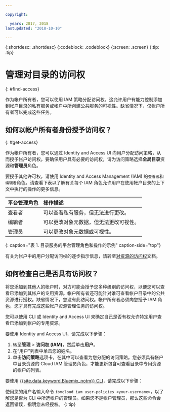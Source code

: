```yaml
---

copyright:

  years: 2017, 2018
lastupdated: "2018-10-10"

---
```


{:shortdesc: .shortdesc}
{:codeblock: .codeblock}
{:screen: .screen}
{:tip: .tip}

# 管理对目录的访问权
{: #find-access}

作为帐户所有者，您可以使用 IAM 策略分配访问权。这允许用户有能力控制添加到帐户目录的私有服务或帐户中所创建公共服务的可视性。缺省情况下，仅帐户所有者可以完成这些任务。

## 如何以帐户所有者身份授予访问权？
{: #get-access}

作为帐户所有者，您可以通过 Identity and Access UI 向用户分配访问策略，从而授予帐户访问权。要确保用户具有必要的访问权，请为访问策略选择**全局目录**资源和**管理员**角色。

要授予其他许可权，请使用 Identity and Access Management (IAM) 的`查看者`和`编辑者`角色。请查看下表以了解有关每个 IAM 角色允许用户在使用帐户目录的上下文中执行的操作的更多信息。

|平台管理角色 |操作描述|
|:-----------------|:-----------------|
|查看者|可以查看私有服务，但无法进行更改。|
|编辑者|可以更改对象元数据，但无法更改可视性。|
|管理员|可以更改对象元数据或可视性。|
{: caption="表 1. 目录服务的平台管理角色和操作的示例" caption-side="top"}

有关为帐户中的用户分配访问权的逐步指示信息，请转至[对资源的访问权](/docs/iam/mngiam.html#iammanidaccser#resourceaccess)文档。

## 如何检查自己是否具有访问权？

将您添加到其他人的帐户时，对方可能会授予您多种级别的访问权，以便您可以查看已添加到其帐户的专用资源。帐户所有者还可能针对谁可查看帐户目录中的公共资源进行授权。缺省情况下，您没有此访问权。帐户所有者必须向您授予 IAM 角色，您才具有完成这些帐户资源管理任务的访问权。

您可以使用 CLI 或 Identity and Access UI 来确定自己是否有权允许特定用户查看已添加到帐户的专用资源。

要使用 Identity and Access UI，请完成以下步骤：

1. 转至**管理** > **访问权 (IAM)**，然后单击**用户**。
2. 在“用户”列表中单击您的姓名。
3. 单击**访问策略**选项卡，在其中可以查看为您分配的访问策略。您必须具有帐户中目录资源的 Cloud IAM 管理员角色，才能更新包含可查看目录中专用资源的帐户的列表。

要使用 [{{site.data.keyword.Bluemix_notm}} CLI](/docs/cli/reference/ibmcloud/bx_cli.html#ibmcloud_commands_iam)，请完成以下步骤：

使用您的用户名输入命令 `ibmcloud iam user-policies <your-username>`，以了解您是否为 CLI 中所选帐户的管理员。如果您不是帐户管理员，那么这些命令会返回错误，指明您未经授权。
{: tip}
